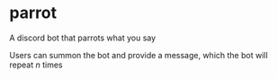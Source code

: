 # parrot
A discord bot that parrots what you say

Users can summon the bot and provide a message, which the bot will repeat _n_ times

